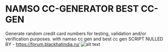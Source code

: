 # NAMSO CC-GENERATOR BEST CC-GEN
Generate random credit card numbers for testing, validation and/or verification purposes. with namso cc gen and best cc gen
SCRIPT NULLED BY - https://forum.blackhatindia.ru/
![alt text](https://i.imgur.com/dKMT8Xw.png)
